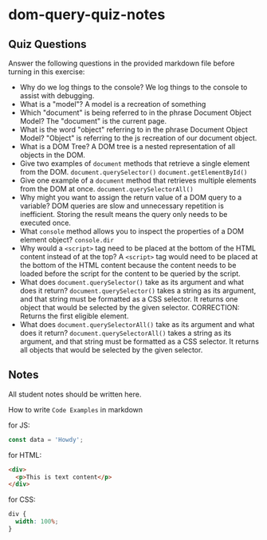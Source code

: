 # dom-query-quiz-notes

## Quiz Questions

Answer the following questions in the provided markdown file before turning in this exercise:

- Why do we log things to the console?
  We log things to the console to assist with debugging.
- What is a "model"?
  A model is a recreation of something
- Which "document" is being referred to in the phrase Document Object Model?
  The "document" is the current page.
- What is the word "object" referring to in the phrase Document Object Model?
  "Object" is referring to the js recreation of our document object.
- What is a DOM Tree?
  A DOM tree is a nested representation of all objects in the DOM.
- Give two examples of `document` methods that retrieve a single element from the DOM.
  `document.querySelector()`
  `document.getElementById()`
- Give one example of a `document` method that retrieves multiple elements from the DOM at once.
  `document.querySelectorAll()`
- Why might you want to assign the return value of a DOM query to a variable?
  DOM queries are slow and unnecessary repetition is inefficient. Storing the result means the query only needs to be executed once.
- What `console` method allows you to inspect the properties of a DOM element object?
  `console.dir`
- Why would a `<script>` tag need to be placed at the bottom of the HTML content instead of at the top?
  A `<script>` tag would need to be placed at the bottom of the HTML content because the content needs to be loaded before the script for the content to be queried by the script.
- What does `document.querySelector()` take as its argument and what does it return?
  `document.querySelector()` takes a string as its argument, and that string must be formatted as a CSS selector. It returns one object that would be selected by the given selector.
  CORRECTION:
  Returns the first eligible element.
- What does `document.querySelectorAll()` take as its argument and what does it return?
  `document.querySelectorAll()` takes a string as its argument, and that string must be formatted as a CSS selector. It returns all objects that would be selected by the given selector.

## Notes

All student notes should be written here.

How to write `Code Examples` in markdown

for JS:

```javascript
const data = 'Howdy';
```

for HTML:

```html
<div>
  <p>This is text content</p>
</div>
```

for CSS:

```css
div {
  width: 100%;
}
```
